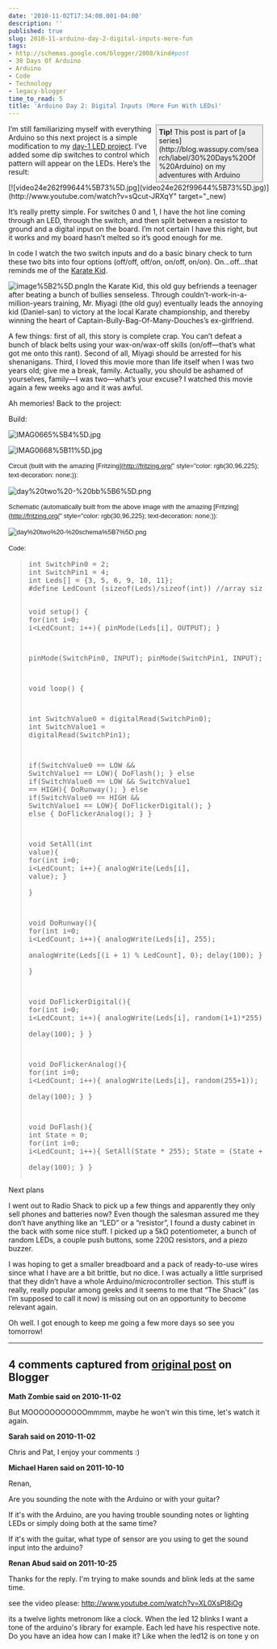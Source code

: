 ```yaml
---
date: '2010-11-02T17:34:00.001-04:00'
description: ''
published: true
slug: 2010-11-arduino-day-2-digital-inputs-more-fun
tags:
- http://schemas.google.com/blogger/2008/kind#post
- 30 Days Of Arduino
- Arduino
- Code
- Technology
- legacy-blogger
time_to_read: 5
title: 'Arduino Day 2: Digital Inputs (More Fun With LEDs)'
---
```


<div style="border-bottom: #888 1px solid; border-left: #888 1px solid; padding-bottom: 5px; background-color: #eee; margin: 0px auto; padding-left: 5px; width: 200px; padding-right: 5px; float: right; border-top: #888 1px solid; border-right: #888 1px solid; padding-top: 5px;"><strong>Tip!</strong> This post is part of [a series](http://blog.wassupy.com/search/label/30%20Days%20Of%20Arduino) on my adventures with Arduino</div>

I’m still familiarizing myself with everything Arduino so this next project is a simple modification to my [day-1 LED project](../2010/2010-11-arduino-day-1-unpacking-and-fun-with.html). I’ve added some dip switches to control which pattern will appear on the LEDs. Here’s the result:  <div class="wlWriterEditableSmartContent" id="scid:5737277B-5D6D-4f48-ABFC-DD9C333F4C5D:2ed362dc-459a-49ec-9778-b92c1de822e0" style="padding-bottom: 0px; padding-left: 0px; width: 640px; padding-right: 0px; display: block; float: none; margin-left: auto; clear: both; margin-right: auto; padding-top: 0px;">
<div id="dc2e06b9-c0bb-4d0d-af51-271a66a5afda" style="margin: 0px; padding: 0px; display: inline;">
<div>[![video24e262f99644%5B73%5D.jpg](video24e262f99644%5B73%5D.jpg)](http://www.youtube.com/watch?v=sQcut-JRXqY" target="_new)</div></div></div>

It’s really pretty simple. For switches 0 and 1, I have the hot line coming through an LED, through the switch, and then split between a resistor to ground and a digital input on the board. I’m not certain I have this right, but it works and my board hasn’t melted so it’s good enough for me.

In code I watch the two switch inputs and do a basic binary check to turn these two bits into four options (off/off, off/on, on/off, on/on). On…off…that reminds me of the [Karate Kid](http://www.imdb.com/title/tt0087538/). 

![image%5B2%5D.png](image%5B2%5D.png)In the Karate Kid, this old guy befriends a teenager after beating a bunch of bullies senseless. Through couldn’t-work-in-a-million-years training, Mr. Miyagi (the old guy) eventually leads the annoying kid (Daniel-san) to victory at the local Karate championship, and thereby winning the heart of Captain-Bully-Bag-Of-Many-Douches’s ex-girlfriend. 

A few things: first of all, this story is complete crap. You can’t defeat a bunch of black belts using your wax-on/wax-off skills (on/off—that’s what got me onto this rant). Second of all, Miyagi should be arrested for his shenanigans. Third, I loved this movie more than life itself when I was two years old; give me a break, family. Actually, you should be ashamed of yourselves, family—I was two—what’s your excuse? I watched this movie again a few weeks ago and it was awful.

Ah memories! Back to the project:

Build:

![IMAG0665%5B4%5D.jpg](IMAG0665%5B4%5D.jpg)

![IMAG0668%5B11%5D.jpg](IMAG0668%5B11%5D.jpg)

<span class="Apple-style-span"><span class="Apple-style-span" style="line-height: 18px; font-family: 'Trebuchet MS', trebuchet, sans-serif; font-size: 13px;">Circuit (built with the amazing<span class="Apple-converted-space">&#160;</span>[Fritzing](http://fritzing.org/" style="color: rgb(30,96,225); text-decoration: none;)):</span></span>

![day%20two%20-%20bb%5B6%5D.png](day%20two%20-%20bb%5B6%5D.png)

<span class="Apple-style-span"><span class="Apple-style-span" style="line-height: 18px; font-family: 'Trebuchet MS', trebuchet, sans-serif; font-size: 13px;">Schematic (automatically built from the above image with the amazing<span class="Apple-converted-space">&#160;</span>[Fritzing](http://fritzing.org/" style="color: rgb(30,96,225); text-decoration: none;)):</span></span>

<span class="Apple-style-span"><span class="Apple-style-span" style="line-height: 18px; font-family: 'Trebuchet MS', trebuchet, sans-serif; font-size: 13px;">![day%20two%20-%20schema%5B7%5D.png](day%20two%20-%20schema%5B7%5D.png)</span></span>

<span class="Apple-style-span"><span class="Apple-style-span" style="line-height: 18px; font-family: 'Trebuchet MS', trebuchet, sans-serif; font-size: 13px;">Code:</span></span>
<blockquote>   <pre class="csharpcode"><span class="kwrd">int</span> SwitchPin0 = 2;
<span class="kwrd">int</span> SwitchPin1 = 4;
<span class="kwrd">int</span> Leds[] = {3, 5, 6, 9, 10, 11};
<span class="preproc">#define</span> LedCount (<span class="kwrd">sizeof</span>(Leds)/<span class="kwrd">sizeof</span>(<span class="kwrd">int</span>)) <span class="rem">//array size  </span>

<span class="kwrd">void</span> setup()  { 
  <span class="kwrd">for</span>(<span class="kwrd">int</span> i=0; i&lt;LedCount; i++){
    pinMode(Leds[i], OUTPUT);
  }
  
  pinMode(SwitchPin0, INPUT);
  pinMode(SwitchPin1, INPUT);
} 

<span class="kwrd">void</span> loop()  { 
  
  <span class="kwrd">int</span> SwitchValue0 = digitalRead(SwitchPin0);
  <span class="kwrd">int</span> SwitchValue1 = digitalRead(SwitchPin1);
  
  <span class="kwrd">if</span>(SwitchValue0 == LOW &amp;&amp; SwitchValue1 == LOW){
    DoFlash();
  }
  <span class="kwrd">else</span> <span class="kwrd">if</span>(SwitchValue0 == LOW &amp;&amp; SwitchValue1 == HIGH){
    DoRunway();
  }
  <span class="kwrd">else</span> <span class="kwrd">if</span>(SwitchValue0 == HIGH &amp;&amp; SwitchValue1 == LOW){
    DoFlickerDigital();
  }
  <span class="kwrd">else</span> {
    DoFlickerAnalog();
  }
}

<span class="kwrd">void</span> SetAll(<span class="kwrd">int</span> <span class="kwrd">value</span>){
  <span class="kwrd">for</span>(<span class="kwrd">int</span> i=0; i&lt;LedCount; i++){
    analogWrite(Leds[i], <span class="kwrd">value</span>);
  }  
}

<span class="kwrd">void</span> DoRunway(){
  <span class="kwrd">for</span>(<span class="kwrd">int</span> i=0; i&lt;LedCount; i++){
    analogWrite(Leds[i], 255);    
    analogWrite(Leds[(i + 1) % LedCount], 0);
    delay(100);
  }   
}

<span class="kwrd">void</span> DoFlickerDigital(){
  <span class="kwrd">for</span>(<span class="kwrd">int</span> i=0; i&lt;LedCount; i++){
    analogWrite(Leds[i], random(1+1)*255);    
    delay(100);
  } 
}

<span class="kwrd">void</span> DoFlickerAnalog(){
  <span class="kwrd">for</span>(<span class="kwrd">int</span> i=0; i&lt;LedCount; i++){
    analogWrite(Leds[i], random(255+1));    
    delay(100);
  } 
}

<span class="kwrd">void</span> DoFlash(){
  <span class="kwrd">int</span> State = 0;
  <span class="kwrd">for</span>(<span class="kwrd">int</span> i=0; i&lt;LedCount; i++){
    SetAll(State * 255);
    State = (State + 1) % 2;  
    delay(100);
  } 
}</pre>
</blockquote>


Next plans


I went out to Radio Shack to pick up a few things and apparently they only sell phones and batteries now? Even though the salesman assured me they don’t have anything like an “LED” or a “resistor”, I found a dusty cabinet in the back with some nice stuff. I picked up a 5kΩ potentiometer, a bunch of random LEDs, a couple push buttons, some 220Ω resistors, and a piezo buzzer. 


I was hoping to get a smaller breadboard and a pack of ready-to-use wires since what I have are a bit brittle, but no dice. I was actually a little surprised that they didn’t have a whole Arduino/microcontroller section. This stuff is really, really popular among geeks and it seems to me that “The Shack” (as I’m supposed to call it now) is missing out on an opportunity to become relevant again.


Oh well. I got enough to keep me going a few more days so see you tomorrow!

---

## 4 comments captured from [original post](https://blog.wassupy.com/2010/11/arduino-day-2-digital-inputs-more-fun.html) on Blogger

**Math Zombie said on 2010-11-02**

But MOOOOOOOOOOOmmmm, maybe he won't win this time, let's watch it again.

**Sarah said on 2010-11-02**

Chris and Pat, I enjoy your comments :)

**Michael Haren said on 2011-10-10**

Renan,

Are you sounding the note with the Arduino or with your guitar?

If it's with the Arduino, are you having trouble sounding notes or lighting LEDs or simply doing both at the same time?

If it's with the guitar, what type of sensor are you using to get the sound input into the arduino?

**Renan Abud said on 2011-10-25**

Thanks for the reply. I'm trying to make sounds and blink leds at the same time.

see the video please: http://www.youtube.com/watch?v=XL0XsPI8iOg

its a twelve lights metronom like a clock. When the led 12 blinks I want a tone of the arduino's library for example. Each led have his respective note. Do you have an idea how can I make it? Like when the led12 is on tone y on

